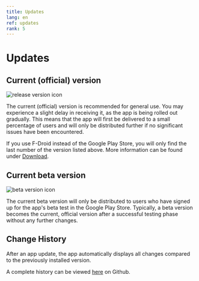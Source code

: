 ```yaml
---
title: Updates
lang: en
ref: updates
rank: 5
---
```


# Updates
## Current (official) version
![release version icon](https://img.shields.io/github/v/release/siggel/coordinatejoker?logo=github)

The current (official) version is recommended for general use. You may experience a slight delay in receiving it, as the app is being rolled out gradually. This means that the app will first be delivered to a small percentage of users and will only be distributed further if no significant issues have been encountered.

If you use F-Droid instead of the Google Play Store, you will only find the last number of the version listed above. More information can be found under [Download](download_en).

## Current beta version
![beta version icon](https://img.shields.io/github/v/release/siggel/coordinatejoker?logo=github&include_prereleases&label=beta)

The current beta version will only be distributed to users who have signed up for the app's beta test in the Google Play Store. Typically, a beta version becomes the current, official version after a successful testing phase without any further changes.

## Change History
After an app update, the app automatically displays all changes compared to the previously installed version.

A complete history can be viewed [here](https://github.com/siggel/coordinatejoker/releases) on Github.